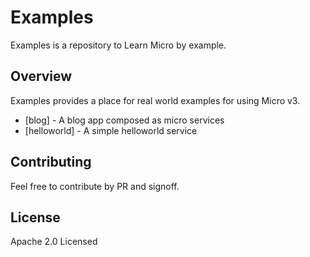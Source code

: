 # Examples

Examples is a repository to Learn Micro by example.

## Overview

Examples provides a place for real world examples for using Micro v3.

- [blog] - A blog app composed as micro services
- [helloworld] - A simple helloworld service

## Contributing

Feel free to contribute by PR and signoff.

## License

Apache 2.0 Licensed

